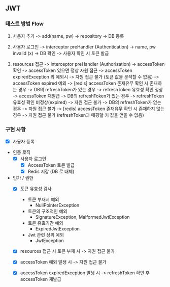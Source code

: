## JWT

### 테스트 방법 Flow 
1. 사용자 추가 -> add(name, pw) -> repository -> DB 등록

2. 사용자 로그인 -> interceptor preHandler (Authentication)
                -> name, pw invalid (x)
                -> DB 확인
                -> 사용자 확인 시 토큰 발급

3. resources 접근 -> interceptor preHandler (Authorization)
                    -> accessToken 확인   -> accessToken 있으면 정상 자원 접근
                                        -> accessToken expiredException 외 예외시   -> 자원 접근 불가 (토큰 값을 분석할 수 없음)
                                        -> accessToken expired 예외   -> [redis] accessToken 존재유무 확인 시 존재하는 경우    -> DB의 refreshToken가 있는 경우  -> refreshToken 유효성 확인 정상               -> accessToken 재발급
                                                                                                                        -> DB의 refreshToken가 있는 경우  -> refreshToken 유효성 확인 비정상(expired)   -> 자원 접근 불가
                                                                                                                        -> DB의 refreshToken가 없는 경우  -> 자원 접근 불가
                                                                        -> [redis] accessToken 존재유무 확인 시 존재하지 않는 경우 -> 자원 접근 불가 (refreshToken과 매핑할 키 값을 얻을 수 없음)
    

### 구현 사항
- [x] 사용자 등록
- 인증 로직
    - [x] 사용자 로그인
        - [x] AccessToken 토큰 발급
        - [x] Redis 저장 (DB 로 대체)

- 인가 / 권한
    - [x] 토큰 유효성 검사
        - 토큰 부재시 예외
            - NullPointerException
        - 토큰의 구조적인 예외
            - SignatureException, MalformedJwtException
        - 토큰 유효기간 예외
            - ExpiredJwtException
        - Jwt 관련 상위 예외
            - JwtException
    
    - [x] resources 접근 시 토큰 부재 시 -> 자원 접근 불가
    - [x] accessToken 예외 발생 시 -> 자원 접근 불가
    - [x] accessToken expiredException 발생 시 -> refreshToken 확인 후 accessToken 재발급
